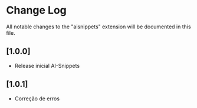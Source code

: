 # Change Log
All notable changes to the "aisnippets" extension will be documented in this file.

## [1.0.0]
- Release inicial AI-Snippets

## [1.0.1]
- Correção de erros